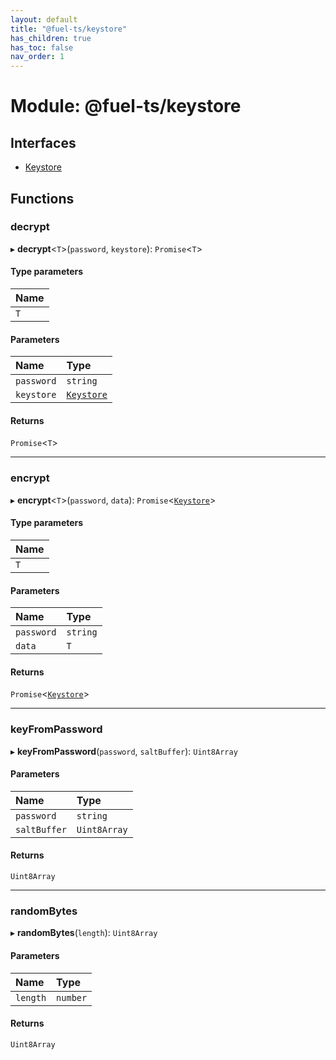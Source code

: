 ```yaml
---
layout: default
title: "@fuel-ts/keystore"
has_children: true
has_toc: false
nav_order: 1
---
```


# Module: @fuel-ts/keystore

## Interfaces

- [Keystore](interfaces/Keystore.md)

## Functions

### decrypt

▸ **decrypt**<`T`\>(`password`, `keystore`): `Promise`<`T`\>

#### Type parameters

| Name |
| :------ |
| `T` |

#### Parameters

| Name | Type |
| :------ | :------ |
| `password` | `string` |
| `keystore` | [`Keystore`](interfaces/Keystore.md) |

#### Returns

`Promise`<`T`\>

___

### encrypt

▸ **encrypt**<`T`\>(`password`, `data`): `Promise`<[`Keystore`](interfaces/Keystore.md)\>

#### Type parameters

| Name |
| :------ |
| `T` |

#### Parameters

| Name | Type |
| :------ | :------ |
| `password` | `string` |
| `data` | `T` |

#### Returns

`Promise`<[`Keystore`](interfaces/Keystore.md)\>

___

### keyFromPassword

▸ **keyFromPassword**(`password`, `saltBuffer`): `Uint8Array`

#### Parameters

| Name | Type |
| :------ | :------ |
| `password` | `string` |
| `saltBuffer` | `Uint8Array` |

#### Returns

`Uint8Array`

___

### randomBytes

▸ **randomBytes**(`length`): `Uint8Array`

#### Parameters

| Name | Type |
| :------ | :------ |
| `length` | `number` |

#### Returns

`Uint8Array`
